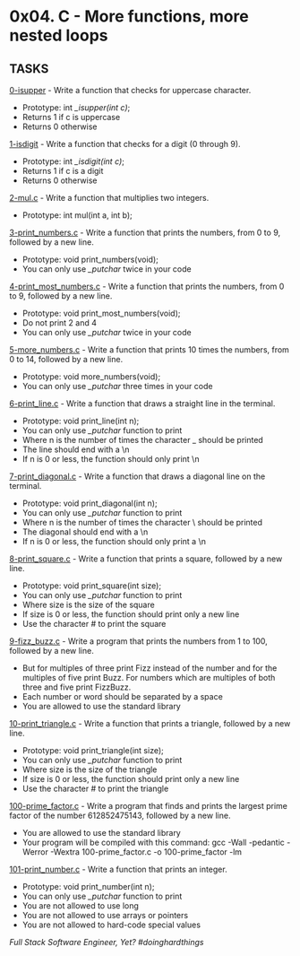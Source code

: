 # 0x04. C - More functions, more nested loops

## TASKS

[0-isupper](./0-isupper.c) - Write a function that checks for uppercase character.
- Prototype: int *_isupper(int c)*;
- Returns 1 if c is uppercase
- Returns 0 otherwise

[1-isdigit](./1-isdigit.c) - Write a function that checks for a digit (0 through 9).
- Prototype: int *_isdigit(int c)*;
- Returns 1 if c is a digit
- Returns 0 otherwise

[2-mul.c](./2-mul.c ) - Write a function that multiplies two integers.
- Prototype: int mul(int a, int b);

[3-print_numbers.c](./3-print_numbers.c) - Write a function that prints the numbers, from 0 to 9, followed by a new line.
- Prototype: void print_numbers(void);
- You can only use *_putchar* twice in your code

[4-print_most_numbers.c](./4-print_most_numbers.c) - Write a function that prints the numbers, from 0 to 9, followed by a new line.
- Prototype: void print_most_numbers(void);
- Do not print 2 and 4
- You can only use *_putchar* twice in your code

[5-more_numbers.c](./5-more_numbers.c) - Write a function that prints 10 times the numbers, from 0 to 14,
followed by a new line.
-  Prototype: void more_numbers(void);
- You can only use *_putchar* three times in your code

[6-print_line.c](./6-print_line.c) - Write a function that draws a straight line in the terminal.
- Prototype: void print_line(int n);
- You can only use *_putchar* function to print
- Where n is the number of times the character _ should be printed
- The line should end with a \n
- If n is 0 or less, the function should only print \n

[7-print_diagonal.c](./7-print_diagonal.c) - Write a function that draws a diagonal line on the terminal.
- Prototype: void print_diagonal(int n);
- You can only use *_putchar* function to print
- Where n is the number of times the character \ should be printed
- The diagonal should end with a \n
- If n is 0 or less, the function should only print a \n

[8-print_square.c](./8-print_square.c) - Write a function that prints a square, followed by a new line.
- Prototype: void print_square(int size);
- You can only use *_putchar* function to print
- Where size is the size of the square
- If size is 0 or less, the function should print only a new line
- Use the character # to print the square

[9-fizz_buzz.c](./9-fizz_buzz.c) - Write a program that prints the numbers from 1 to 100, followed by a new line.
- But for multiples of three print Fizz instead of the number and for the multiples of five print Buzz. For numbers which are multiples of both three and five print FizzBuzz.
- Each number or word should be separated by a space
- You are allowed to use the standard library

[10-print_triangle.c](./10-print_triangle.c) - Write a function that prints a triangle, followed by a new line.
- Prototype: void print_triangle(int size);
- You can only use *_putchar* function to print
- Where size is the size of the triangle
- If size is 0 or less, the function should print only a new line
- Use the character # to print the triangle

[100-prime_factor.c](./100-prime_factor.c) - Write a program that finds and prints the largest prime factor of the number 612852475143, followed by a new line.
- You are allowed to use the standard library
- Your program will be compiled with this command: gcc -Wall -pedantic -Werror -Wextra 100-prime_factor.c -o 100-prime_factor -lm

[101-print_number.c](./101-print_number.c) - Write a function that prints an integer.
- Prototype: void print_number(int n);
- You can only use *_putchar* function to print
- You are not allowed to use long
- You are not allowed to use arrays or pointers
- You are not allowed to hard-code special values



*Full Stack Software Engineer, Yet? #doinghardthings*
